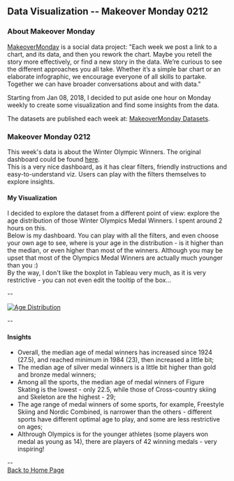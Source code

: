 <head>
  <!-- Global site tag (gtag.js) - Google Analytics -->
<script async src="https://www.googletagmanager.com/gtag/js?id=UA-112502179-1"></script>
<script>
  window.dataLayer = window.dataLayer || [];
  function gtag(){dataLayer.push(arguments);}
  gtag('js', new Date());

  gtag('config', 'UA-112502179-1');
</script>
</head>


## Data Visualization -- Makeover Monday 0212

### About Makeover Monday

[MakeoverMonday](http://www.makeovermonday.co.uk/) is a social data project:
"Each week we post a link to a chart, and its data, and then you rework the chart.
Maybe you retell the story more effectively, or find a new story in the data.
We’re curious to see the different approaches you all take. Whether it’s a simple bar chart or an elaborate infographic, we encourage everyone of all skills to partake.
Together we can have broader conversations about and with data."

Starting from Jan 08, 2018, I decided to put aside one hour on Monday weekly to create some visualization and find some insights from the data.

The datasets are published each week at: [MakeoverMonday Datasets](http://www.makeovermonday.co.uk/data/).

### Makeover Monday 0212

This week's data is about the Winter Olympic Winners. The original dashboard could be found [here](https://public.tableau.com/views/TheWinterOlympics/TheWinterOlympics?:embed=y&:showVizHome=no).  
This is a very nice dashboard, as it has clear filters, friendly instructions and easy-to-understand viz. Users can play with the filters themselves to explore insights. 

#### My Visualization

I decided to explore the dataset from a different point of view: explore the age distribution of those Winter Olympics Medal Winners.
I spent around 2 hours on this.  
Below is my dashboard. You can play with all the filters, and even choose your own age to see, where is your age in the distribution - is it higher than the median, or even higher than most of the winners. 
Although you may be upset that most of the Olympics Medal Winners are actually much younger than you :)  
By the way, I don't like the boxplot in Tableau very much, as it is very restrictive - you can not even edit the tooltip of the box...

--

<div class='tableauPlaceholder' id='viz1518491877641' style='position: relative'>
<noscript><a href='#'>
  <img alt='Age Distribution ' src='https:&#47;&#47;public.tableau.com&#47;static&#47;images&#47;Ma&#47;MakeoverMonday0212&#47;AgeDistribution&#47;1_rss.png' style='border: none' />
</a></noscript>
<object class='tableauViz'  style='display:none;'>
  <param name='host_url' value='https%3A%2F%2Fpublic.tableau.com%2F' /> 
  <param name='embed_code_version' value='3' />
  <param name='site_root' value='' />
  <param name='name' value='MakeoverMonday0212&#47;AgeDistribution' />
  <param name='tabs' value='no' />
  <param name='toolbar' value='yes' />
  <param name='static_image' value='https:&#47;&#47;public.tableau.com&#47;static&#47;images&#47;Ma&#47;MakeoverMonday0212&#47;AgeDistribution&#47;1.png' />
  <param name='animate_transition' value='yes' />
  <param name='display_static_image' value='yes' />
  <param name='display_spinner' value='yes' />
  <param name='display_overlay' value='yes' />
  <param name='display_count' value='yes' /></object></div>
<script type='text/javascript'> 
  var divElement = document.getElementById('viz1518491877641');
  var vizElement = divElement.getElementsByTagName('object')[0];                    vizElement.style.width='1000px';vizElement.style.height='827px'; 
  var scriptElement = document.createElement('script'); 
  scriptElement.src = 'https://public.tableau.com/javascripts/api/viz_v1.js';                    vizElement.parentNode.insertBefore(scriptElement, vizElement); 
</script>

--  
  
#### Insights 
* Overall, the median age of medal winners has increased since 1924 (27.5), and reached minimum in 1984 (23), then increased a little bit;  
* The median age of silver medal winners is a little bit higher than gold and bronze medal winners;  
* Among all the sports, the median age of medal winners of Figure Skating is the lowest - only 22.5, while those of Cross-country skiing and Skeleton are the highest - 29;  
* The age range of medal winners of some sports, for example, Freestyle Skiing and Nordic Combined, is narrower than the others - different sports have different optimal age to play, and some are less restrictive on ages;  
* Althrough Olympics is for the younger athletes (some players won medal as young as 14), there are players of 42 winning medals - very inspiring!

--  
<a href="https://yudong-94.github.io/personal-website/" title="Back to Home Page">Back to Home Page</a>
